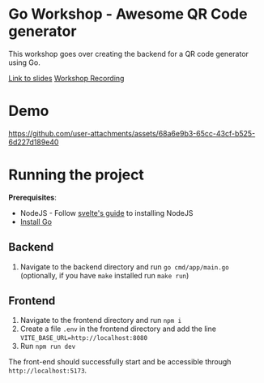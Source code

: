 # Go Workshop - Awesome QR Code generator

This workshop goes over creating the backend for a QR code generator using Go.

[Link to slides](https://www.figma.com/slides/NFJKajPjpO3fInemcuLJkg/CRUD-backend-technical-workshop?node-id=1-2535&t=Hl64gj01IguPa1wA-1)
[Workshop Recording](https://youtu.be/w7luQcCssZg)

# Demo

https://github.com/user-attachments/assets/68a6e9b3-65cc-43cf-b525-6d227d189e40

# Running the project

__Prerequisites__:
- NodeJS - Follow [svelte's guide](https://svelte.dev/blog/svelte-for-new-developers#installing-node-js) to installing NodeJS
- [Install Go](https://go.dev/doc/install)

## Backend
1. Navigate to the backend directory and run `go cmd/app/main.go` (optionally, if you have `make` installed run `make run`)

## Frontend

1. Navigate to the frontend directory and run `npm i`
2. Create a file `.env` in the frontend directory and add the line `VITE_BASE_URL=http://localhost:8080`
3. Run `npm run dev`

The front-end should successfully start and be accessible through `http://localhost:5173`.
